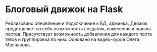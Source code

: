 # Блоговый движок на Flask

Реализовано обновление и подключение к БД, админка.
Движок представляет из себя возможность создания, изменения и поиска постов. Присутствует возможность добавления для каждого поста тегов и группировка по ним. Основано на видео-курсе Олега Молчанова.
